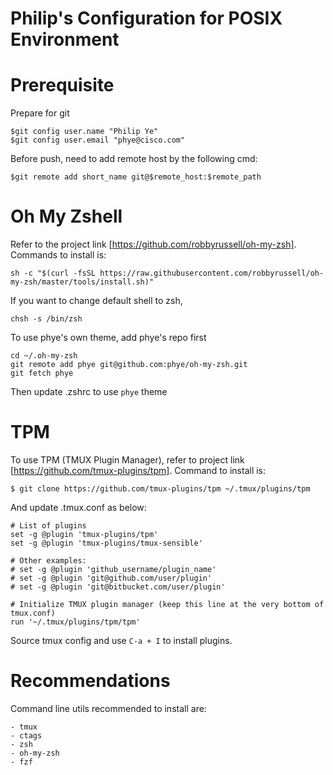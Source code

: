 Philip's Configuration for POSIX Environment
============================================

# Prerequisite

Prepare for git

    $git config user.name "Philip Ye"
    $git config user.email "phye@cisco.com"

Before push, need to add remote host by the following cmd:

    $git remote add short_name git@$remote_host:$remote_path

# Oh My Zshell
Refer to the project link [https://github.com/robbyrussell/oh-my-zsh]. Commands to install is:
  
    sh -c "$(curl -fsSL https://raw.githubusercontent.com/robbyrussell/oh-my-zsh/master/tools/install.sh)"

If you want to change default shell to zsh,
  
    chsh -s /bin/zsh

To use phye's own theme, add phye's repo first

    cd ~/.oh-my-zsh
    git remote add phye git@github.com:phye/oh-my-zsh.git
    git fetch phye

Then update .zshrc to use `phye` theme
    
# TPM
To use TPM (TMUX Plugin Manager), refer to project link [https://github.com/tmux-plugins/tpm]. Command 
to install is:

    $ git clone https://github.com/tmux-plugins/tpm ~/.tmux/plugins/tpm

And update .tmux.conf as below:

    # List of plugins
    set -g @plugin 'tmux-plugins/tpm'
    set -g @plugin 'tmux-plugins/tmux-sensible'

    # Other examples:
    # set -g @plugin 'github_username/plugin_name'
    # set -g @plugin 'git@github.com/user/plugin'
    # set -g @plugin 'git@bitbucket.com/user/plugin'

    # Initialize TMUX plugin manager (keep this line at the very bottom of tmux.conf)
    run '~/.tmux/plugins/tpm/tpm'

Source tmux config and use `C-a + I` to install plugins.

# Recommendations
Command line utils recommended to install are:
  
    - tmux
    - ctags
    - zsh
    - oh-my-zsh
    - fzf
